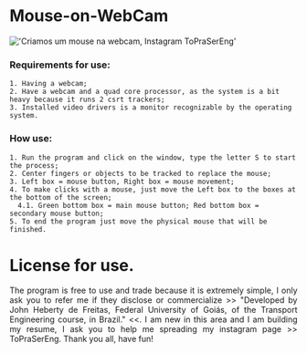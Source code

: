 # Mouse-on-WebCam

!['Criamos um mouse na webcam, Instagram ToPraSerEng'](https://github.com/JohnHeberty/Mouse-on-WebCam/blob/master/Sequence%201_Trim_Trim.gif)

### Requirements for use:
    1. Having a webcam;
    2. Have a webcam and a quad core processor, as the system is a bit heavy because it runs 2 csrt trackers;
    3. Installed video drivers is a monitor recognizable by the operating system.

### How use:
    1. Run the program and click on the window, type the letter S to start the process;
    2. Center fingers or objects to be tracked to replace the mouse;
    3. Left box = mouse button, Right box = mouse movement;
    4. To make clicks with a mouse, just move the Left box to the boxes at the bottom of the screen;
      4.1. Green bottom box = main mouse button; Red bottom box = secondary mouse button;
    5. To end the program just move the physical mouse that will be finished.

# License for use.
<p align="justify">
The program is free to use and trade because it is extremely simple, I only ask you to refer me if they disclose or commercialize >> "Developed by John Heberty de Freitas, Federal University of Goiás, of the Transport Engineering course, in Brazil." <<. I am new in this area and I am building my resume, I ask you to help me spreading my instagram page >> ToPraSerEng. Thank you all, have fun!
</p>
    
